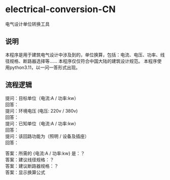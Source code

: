 # electrical-conversion-CN
电气设计单位转换工具

## 说明
本程序是用于建筑电气设计中涉及到的，单位换算，包括：电流、电压、功率、线径规格、断路器选择等……
本程序仅仅符合中国大陆的建筑设计规范。
本程序使用python3.11，以一问一答形式出现。

## 流程逻辑
提问：目标单位（电流:A / 功率:kw）  
回答：  
提问：环境电压 (电压: 220v / 380v)  
回答：  
提问：已知单位（电流:A / 功率:kw）  
回答：  
提问：该回路功能为（照明 / 设备及插座）  
回答：  


答案：所需的 {电流:A / 功率:kw} 是：？  
答案：建议线径规格：？  
答案：建议断路器规格：？  
答案：显示换算公式  
